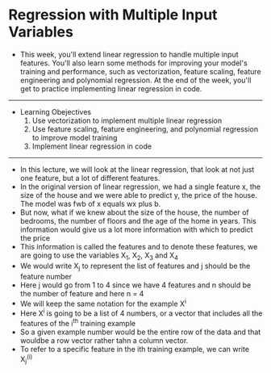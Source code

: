 # Regression with Multiple Input Variables

- This week, you'll extend linear regression to handle multiple input features. You'll also learn some methods for improving your model's training and performance, such as vectorization, feature scaling, feature engineering and polynomial regression. At the end of the week, you'll get to practice implementing linear regression in code.
---
- Learning Obejectives
  1. Use vectorization to implement multiple linear regression
  2. Use feature scaling, feature engineering, and polynomial regression to improve model training
  3. Implement linear regression in code
 
---

- In this lecture, we will look at the linear regression, that look at not just one feature, but a lot of different features.
- In the original version of linear regression, we had a single feature x, the size of the house and we were able to predict y, the price of the house. The model was fwb of x equals wx plus b.
- But now, what if we knew about the size of the house, the number of bedrooms, the number of floors and the age of the home in years. This information would give us a lot more information with which to predict the price
- This information is called the features and to denote these features, we are going to use the variables X<sub>1</sub>, X<sub>2</sub>, X<sub>3</sub> and X<sub>4</sub>
- We would write X<sub>j</sub> to represent the list of features and j should be the feature number
- Here j would go from 1 to 4 since we have 4 features and n should be the number of feature and here n = 4
- We will keep the same notation for the example X<sup>i</sup>
- Here X<sup>i</sup> is going to be a list of 4 numbers, or a vector that includes all the features of the i<sup>th</sup> training example
- So a given example number would be the entire row of the data and that wouldbe a row vector rather tahn a column vector.
- To refer to a specific feature in the ith training example, we can write X<sub>j</sub><sup>(i)</sup>
